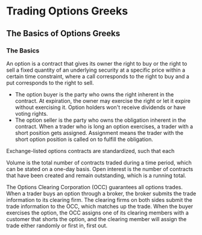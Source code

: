# Trading Options Greeks

## The Basics of Options Greeks

### The Basics

An option is a contract that gives its owner the right to buy or the right to sell a fixed quantity of an underlying security at a specific price within a certain time constraint, where a call corresponds to the right to buy and a put corresponds to the right to sell.

- The option buyer is the party who owns the right inherent in the contract. At expiration, the owner may exercise the right or let it expire without exercising it. Option holders won't receive dividends or have voting rights.
- The option seller is the party who owns the obligation inherent in the contract. When a trader who is long an option exercises, a trader with a short position gets assigned. Assignment means the trader with the short option position is called on to fulfill the obligation.

Exchange-listed options contracts are standardized, such that each

Volume is the total number of contracts traded during a time period, which can be stated on a one-day basis. Open interest is the number of contracts that have been created and remain outstanding, which is a running total.

The Options Clearing Corporation (OCC) guarantees all options trades. When a trader buys an option through a broker, the broker submits the trade information to its clearing firm. The clearing firms on both sides submit the trade information to the OCC, which matches up the trade. When the buyer exercises the option, the OCC assigns one of its clearing members with a customer that shorts the option, and the clearing member will assign the trade either randomly or first in, first out.
